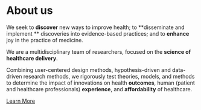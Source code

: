 # About us
We seek to **discover** new ways to improve health; to **disseminate and implement ** discoveries into evidence-based practices; and to **enhance** joy in the practice of medicine.

We are a multidisciplinary team of researchers, focused on the **science of healthcare delivery**.

Combining user-centered design methods, hypothesis-driven and data-driven research methods, we rigorously test theories, models, and methods to determine the impact of innovations on health **outcomes**, human (patient and healthcare professionals) **experience**, and **affordability** of healthcare.

<a class="btn styled-yellow" href="https://familymedicine.ucsd.edu/research/faculty-labs/learning-health-systems/about/index.html">Learn More</a>
